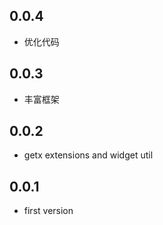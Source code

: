 ## 0.0.4
* 优化代码

## 0.0.3
* 丰富框架

## 0.0.2
* getx extensions and widget util

## 0.0.1
* first version
